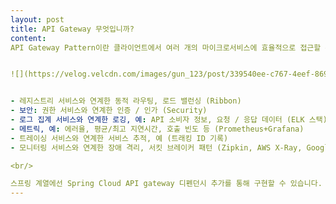 ```yaml
---
layout: post
title: API Gateway 무엇입니까?
content: 
API Gateway Pattern이란 클라이언트에서 여러 개의 마이크로서비스에 효율적으로 접근할 수 있도록 단일 진입점을 제공하는 것을 말합니다. API Gateway를 사용하면 서로 다른 유형의 클라이언트에게 서로 다른 API 조합을 제공할 수 있고, 각 서비스에 접근할 때 필요한 인증/인가 기능, 시큐리티 기능 등을 한 번에 처리할 수도 있습니다. 또 정상적으로 동작하던 서비스에 문제가 생겨 서비스 요청에 대한 응답 지연이 발생하면 정상적인 다른 서비스로 요청 경로를 변경하는 기능이 작동되게 할 수도 있습니다. 또한 블루 그린, 카나리 배포와 같은 무중단 배포를 지원할 수도 있습니다. API Gateway에는 일반적으로 라우팅 기능, 로드 밸런싱 기능, 인증/인가, 추적, 장애 격리, 서비스 탐색, 필터 등의 기능이 함께 구현됩니다.


![](https://velog.velcdn.com/images/gun_123/post/339540ee-c767-4eef-8694-8b291f7a21a0/image.png)


- 레지스트리 서비스와 연계한 동적 라우팅, 로드 밸런싱 (Ribbon)
- 보안: 권한 서비스와 연계한 인증 / 인가 (Security)
- 로그 집계 서비스와 연계한 로깅, 예: API 소비자 정보, 요청 / 응답 데이터 (ELK 스택)
- 메트릭, 예: 에러율, 평균/최고 지연시간, 호출 빈도 등 (Prometheus+Grafana)
- 트레이싱 서비스와 연계한 서비스 추적, 예 (트래킹 ID 기록)
- 모니터링 서비스와 연계한 장애 격리, 서킷 브레이커 패턴 (Zipkin, AWS X-Ray, Google Stackdriver)

<br/>

스프링 계열에선 Spring Cloud API gateway 디펜던시 추가를 통해 구현할 수 있습니다. 쿠버네티스 환경에선 쿠버네티스 서비스와 인그레스 리소스 (ingress resource)를 통해 구현할 수 있습니다. 추가적으로, Spring Cloud Api Gateway는 외부 레거시 시스템과 단일 지점에서 서로 다른 API를 연계하기 위한 용도로도 자주 사용됩니다.
---
```




